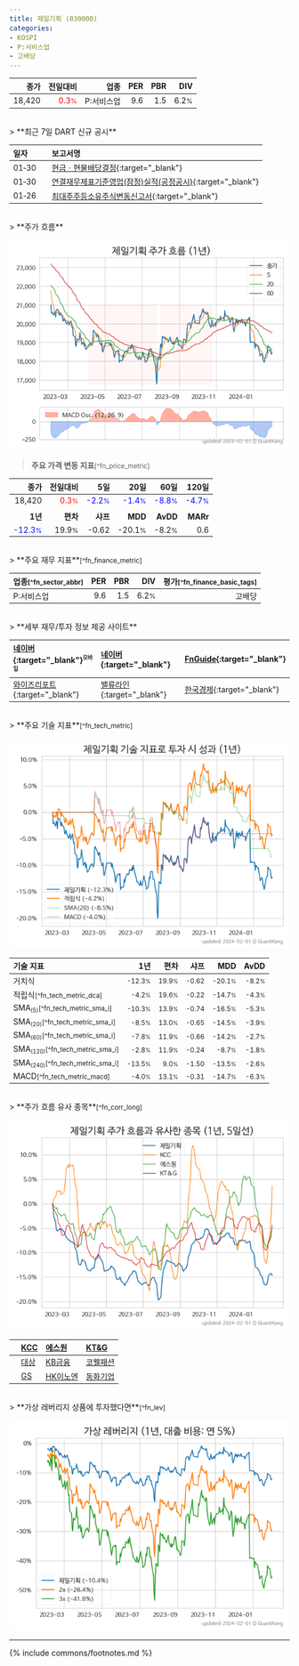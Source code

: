 ```yaml
---
title: 제일기획 (030000)
categories:
- KOSPI
- P:서비스업
- 고배당
---
```

| **종가** | **전일대비** | **업종** | **PER** | **PBR** | **DIV** |
| -------: | -----------: | -------: | ------: | ------: | ------: |
| 18,420 | <span style="color: red">0.3<small>%</small></span> | P:서비스업 | 9.6 | 1.5 | 6.2<small>%</small> |

<!-- more -->

<br>
> **최근 7일 DART 신규 공시**<a id="dart"></a>


| **일자** |      | **보고서명** |
| :------- | :--- | :----------- |
| 01&#x2011;30 | | [현금ㆍ현물배당결정](https://dart.fss.or.kr/dsaf001/main.do?rcpNo=20240130800192){:target="_blank"} |
| 01&#x2011;30 | | [연결재무제표기준영업(잠정)실적(공정공시)](https://dart.fss.or.kr/dsaf001/main.do?rcpNo=20240130800184){:target="_blank"} |
| 01&#x2011;26 | | [최대주주등소유주식변동신고서](https://dart.fss.or.kr/dsaf001/main.do?rcpNo=20240126800918){:target="_blank"} |

<br>
> **주가 흐름**<a id="price"></a>

![030000](/stock/images/030000.png)

> **주요 가격 변동 지표**<small>[^fn_price_metric]</small>

| **종가** | **전일대비** | **5일** | **20일** | **60일** | **120일** |
| -------: | -----------: | ------: | -------: | -------: | --------: |
| 18,420 | <span style="color: red">0.3<small>%</small></span> | <span style="color: blue">-2.2<small>%</small></span> | <span style="color: blue">-1.4<small>%</small></span> | <span style="color: blue">-8.8<small>%</small></span> | <span style="color: blue">-4.7<small>%</small></span> |
| | | | | | |
| **1년** | **편차** | **샤프** | **MDD** | **AvDD** | **MARr** |
| <span style="color: blue">-12.3<small>%</small></span> | 19.9<small>%</small> | -0.62 | -20.1<small>%</small> | -8.2<small>%</small> | 0.6 |

<br>
> **주요 재무 지표**<small>[^fn_finance_metric]</small>

| **업종**<small>[^fn_sector_abbr]</small> | **PER** | **PBR** | **DIV** | **평가**<small>[^fn_finance_basic_tags]</small> |
| :--------------------------------------- | ------: | ------: | ------: | ----------------------------------------------: |
| P:서비스업 | 9.6 | 1.5 | 6.2<small>%</small> | 고배당 |

<br>
> **세부 재무/투자 정보 제공 사이트**

| [네이버](https://m.stock.naver.com/domestic/stock/030000/finance/summary){:target="_blank"}<sup><small>모바일</small></sup> | [네이버](https://finance.naver.com/item/coinfo.naver?code=030000){:target="_blank"} | [FnGuide](https://comp.fnguide.com/SVO2/ASP/SVD_Invest.asp?gicode=A030000&MenuYn=Y){:target="_blank"} |
| :----- | :--- | :--- |
| [와이즈리포트](https://comp.wisereport.co.kr/company/c1040001.aspx?cmp_cd=030000){:target="_blank"} | [밸류라인](https://www.valueline.co.kr/finance/summary/030000){:target="_blank"} | [한국경제](https://markets.hankyung.com/stock/030000/financial-summary){:target="_blank"} |

<br>
> **주요 기술 지표**<small>[^fn_tech_metric]</small>


![030000](/stock/images/030000_tech.png)

| **기술 지표** | **1년** | **편차** | **샤프** | **MDD** | **AvDD** |
| :------------ | ------: | -----------: | -------: | ------: | -------: |
| 거치식 | <small>-12.3<small>%</small></small> | <small>19.9<small>%</small></small> | <small>-0.62</small> | <small>-20.1<small>%</small></small> | <small>-8.2<small>%</small></small> |
| 적립식<small>[^fn_tech_metric_dca]</small> | <small>-4.2<small>%</small></small> | <small>19.6<small>%</small></small> | <small>-0.22</small> | <small>-14.7<small>%</small></small> | <small>-4.3<small>%</small></small> |
| SMA<small><sub>(5)</sub></small><small>[^fn_tech_metric_sma_i]</small> | <small>-10.3<small>%</small></small> | <small>13.9<small>%</small></small> | <small>-0.74</small> | <small>-16.5<small>%</small></small> | <small>-5.3<small>%</small></small> |
| SMA<small><sub>(20)</sub></small><small>[^fn_tech_metric_sma_i]</small> | <small>-8.5<small>%</small></small> | <small>13.0<small>%</small></small> | <small>-0.65</small> | <small>-14.5<small>%</small></small> | <small>-3.9<small>%</small></small> |
| SMA<small><sub>(60)</sub></small><small>[^fn_tech_metric_sma_i]</small> | <small>-7.8<small>%</small></small> | <small>11.9<small>%</small></small> | <small>-0.66</small> | <small>-14.2<small>%</small></small> | <small>-2.7<small>%</small></small> |
| SMA<small><sub>(120)</sub></small><small>[^fn_tech_metric_sma_i]</small> | <small>-2.8<small>%</small></small> | <small>11.9<small>%</small></small> | <small>-0.24</small> | <small>-8.7<small>%</small></small> | <small>-1.8<small>%</small></small> |
| SMA<small><sub>(240)</sub></small><small>[^fn_tech_metric_sma_i]</small> | <small>-13.5<small>%</small></small> | <small>9.0<small>%</small></small> | <small>-1.50</small> | <small>-13.5<small>%</small></small> | <small>-2.6<small>%</small></small> |
| MACD<small>[^fn_tech_metric_macd]</small> | <small>-4.0<small>%</small></small> | <small>13.1<small>%</small></small> | <small>-0.31</small> | <small>-14.7<small>%</small></small> | <small>-6.3<small>%</small></small> |

<br>
> **주가 흐름 유사 종목**<a id="corr"></a><small>[^fn_corr_long]</small>

![030000](/stock/images/030000_corr.png)

|    | [KCC](/002380/) | [에스원](/012750/) | [KT&G](/033780/) |
| :- | :------------------------------------- | :------------------------------------- | :--------------------------------------|
|    | [대상](/001680/) | [KB금융](/105560/) | [코웰패션](/033290/) |
|    | [GS](/078930/) | [HK이노엔](/195940/) | [동화기업](/025900/) |

<br>
> **가상 레버리지 상품에 투자했다면**<a id="2x"></a><small>[^fn_lev]</small>

![030000](/stock/images/030000_2x.png)

---
{% include commons/footnotes.md %}